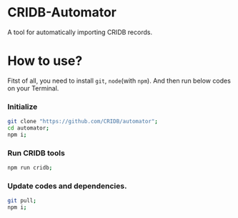 # CRIDB-Automator

A tool for automatically importing CRIDB records.

# How to use?

Fitst of all, you need to install `git`, `node`(with `npm`). 
And then run below codes on your Terminal.

### Initialize

```bash
git clone "https://github.com/CRIDB/automator";
cd automator;
npm i;
```

### Run CRIDB tools

```bash
npm run cridb;
```

### Update codes and dependencies.

```bash
git pull;
npm i;
```
